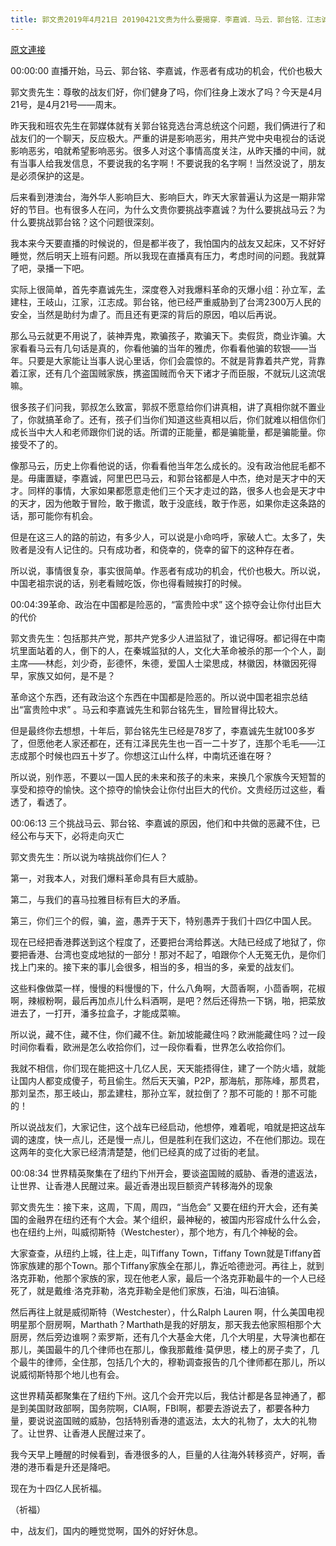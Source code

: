 ```yaml
---
title: 郭文贵2019年4月21日 20190421文贵为什么要揭穿．李嘉诚．马云．郭台铭．江志诚！
---
```


[原文連接](https://gnews.org/ThreadView/53482358)

00:00:00  直播开始，马云、郭台铭、李嘉诚，作恶者有成功的机会，代价也极大

郭文贵先生：尊敬的战友们好，你们健身了吗，你们往身上泼水了吗？今天是4月21号，是4月21号——周末。


昨天我和班农先生在郭媒体就有关郭台铭竞选台湾总统这个问题，我们俩进行了和战友们的一个聊天，反应极大。严重的讲是影响恶劣，用共产党中央电视台的话说影响恶劣，咱就希望影响恶劣。很多人对这个事情高度关注，从昨天播的中间，就有当事人给我发信息，不要说我的名字啊！不要说我的名字啊！当然没说了，朋友是必须保护的这是。


后来看到港澳台，海外华人影响巨大、影响巨大，昨天大家普遍认为这是一期非常好的节目。也有很多人在问，为什么文贵你要挑战李嘉诚？为什么要挑战马云？为什么要挑战郭台铭？这个问题很深刻。


我本来今天要直播的时候说的，但是都半夜了，我怕国内的战友又起床，又不好好睡觉，然后明天上班有问题。所以我现在直播真有压力，考虑时间的问题。我就算了吧，录播一下吧。


实际上很简单，首先李嘉诚先生，深度卷入对我爆料革命的灭爆小组：孙立军，孟建柱，王岐山，江家，江志成。郭台铭，他已经严重威胁到了台湾2300万人民的安全，当然是助纣为虐了。而且还有更深的背后的原因，咱以后再说。


那么马云就更不用说了，装神弄鬼，欺骗孩子，欺骗天下。卖假货，商业诈骗。大家看看马云有几句话是真的，你看他骗的当年的雅虎，你看看他骗的软银——当年。只要是大家能让当事人说心里话，你们会震惊的。不就是背靠着共产党，背靠着江家，还有几个盗国贼家族，携盗国贼而令天下诸才子而臣服，不就玩儿这流氓嘛。


很多孩子们问我，郭叔怎么致富，郭叔不愿意给你们讲真相，讲了真相你就不置业了，你就搞革命了。还有，孩子们当你们知道这些真相以后，你们就难以相信你们成长当中大人和老师跟你们说的话。所谓的正能量，都是骗能量，都是骗能量。你接受不了的。


像那马云，历史上你看他说的话，你看看他当年怎么成长的。没有政治他屁毛都不是。毋庸置疑，李嘉诚，阿里巴巴马云，和郭台铭都是人中杰，绝对是天才中的天才。同样的事情，大家如果都愿意走他们三个天才走过的路，很多人也会是天才中的天才，因为他敢于冒险，敢于撒谎，敢于没底线，敢于作恶，如果你走这条路的话，那可能你有机会。


但是在这三人的路的前边，有多少人，可以说是小命呜呼，家破人亡。太多了，失败者是没有人记住的。只有成功者，和侥幸的，侥幸的留下的这种存在者。


所以说，事情很复杂，事实很简单。作恶者有成功的机会，代价也极大。所以说，中国老祖宗说的话，别老看贼吃饭，你也得看贼挨打的时候。


00:04:39革命、政治在中国都是险恶的，“富贵险中求” 这个掠夺会让你付出巨大的代价

郭文贵先生：包括那共产党，那共产党多少人进监狱了，谁记得呀。都记得在中南坑里面站着的人，倒下的人，在秦城监狱的人，文化大革命被杀的那一个个人，副主席——林彪，刘少奇，彭德怀，朱德，爱国人士梁思成，林徽因，林徽因死得早，家族又如何，是不是？


革命这个东西，还有政治这个东西在中国都是险恶的。所以说中国老祖宗总结出“富贵险中求” 。马云和李嘉诚先生和郭台铭先生，冒险冒得比较大。


但是最终你去想想，十年后，郭台铭先生已经是78岁了，李嘉诚先生就100多岁了，但愿他老人家还都在，还有江泽民先生也一百一二十岁了，连那个毛毛——江志成那个时候也四五十岁了。你想这江山什么样，中南坑还谁在呀？


所以说，别作恶，不要以一国人民的未来和孩子的未来，来换几个家族今天短暂的享受和掠夺的愉快。这个掠夺的愉快会让你付出巨大的代价。文贵经历过这些，看透了，看透了。


00:06:13 三个挑战马云、郭台铭、李嘉诚的原因，他们和中共做的恶藏不住，已经公布与天下，必将走向灭亡

郭文贵先生：所以说为啥挑战你们仨人？


第一，对我本人，对我们爆料革命具有巨大威胁。


第二，与我们的喜马拉雅目标有巨大的矛盾。


第三，你们三个的假，骗，盗，愚弄于天下，特别愚弄于我们十四亿中国人民。


现在已经把香港葬送到这个程度了，还要把台湾给葬送。大陆已经成了地狱了，你要把香港、台湾也变成地狱的一部分！那对不起了，咱跟你个人无冤无仇，是你们找上门来的。接下来的事儿会很多，相当的多，相当的多，亲爱的战友们。


这些料像做菜一样，慢慢的料慢慢的下，什么八角啊，大茴香啊，小茴香啊，花椒啊，辣椒粉啊，最后再加点儿什么料酒啊，是吧？然后还得热一下锅，啪，把菜放进去了，一打开，潘多拉盒子，才能成菜嘛。


所以说，藏不住，藏不住，你们藏不住。新加坡能藏住吗？欧洲能藏住吗？过一段时间你看看，欧洲是怎么收拾你们，过一段你看看，世界怎么收拾你们。


我就不相信，你们现在能把这十几亿人民，天天能捂得住，建了一个防火墙，就能让国内人都变成傻子，苟且偷生。然后天天骗，P2P，那海航，那陈峰，那贯君，那刘呈杰，那王岐山，那孟建柱，那孙立军，就拉倒了？那不可能的！那不可能的！


所以说战友们，大家记住，这个战车已经启动，他想停，难着呢，咱就是把这战车调的速度，快一点儿，还是慢一点儿，但是胜利在我们这边，不在他们那边。现在这两年的变化大家已经清清楚楚，他们已经真的成了过街的老鼠。


00:08:34 世界精英聚集在了纽约下州开会，要谈盗国贼的威胁、香港的遣返法，让世界、让香港人民醒过来。最近香港出现巨额资产转移海外的现象

郭文贵先生：接下来，这周，下周，周四，“当危会” 又要在纽约开大会，还有美国的金融界在纽约还有个大会。某个组织，最神秘的，被国内形容成什么什么会，也在纽约上州，叫威彻斯特（Westchester），那个地方，有几个神秘的会。


大家查查，从纽约上城，往上走，叫Tiffany Town，Tiffany Town就是Tiffany首饰家族建的那个Town。那个Tiffany家族全在那儿，靠近哈德逊河。再往上，就到洛克菲勒，他那个家族的家，现在他老人家，最后一个洛克菲勒最牛的一个人已经死了，就是戴维·洛克菲勒，洛克菲勒全是他们家族，石油，叫石油镇。


然后再往上就是威彻斯特（Westchester），什么Ralph Lauren 啊，什么美国电视明星那个厨房啊，Marthath？Marthath是我的好朋友，那天我去他家照相那个大厨房，然后旁边谁啊？索罗斯，还有几个大基金大佬，几个大明星，大导演也都在那儿，美国最牛的几个律师也在那儿，像我那戴维·莫伊思，楼上的房子卖了，几个最牛的律师，全住那，包括几个大的，穆勒调查报告的几个律师都在那儿，所以说威彻斯特那个地儿也有会。


这世界精英都聚集在了纽约下州。这几个会开完以后，我估计都是各显神通了，都是到美国财政部啊，国务院啊，CIA啊，FBI啊，都要去游说去了，都要各种力量，要说说盗国贼的威胁，包括特别香港的遣返法，太大的礼物了，太大的礼物了。让世界、让香港人民醒过来了。


我今天早上睡醒的时候看到，香港很多的人，巨量的人往海外转移资产，好啊，香港的港币看是升还是降吧。


现在为十四亿人民祈福。


（祈福）


中，战友们，国内的睡觉觉啊，国外的好好休息。
